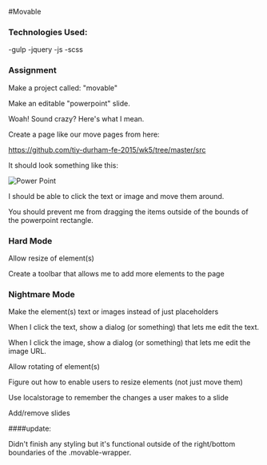 #Movable

### Technologies Used:

-gulp
-jquery
-js
-scss

### Assignment

Make a project called: "movable"

Make an editable "powerpoint" slide.

Woah! Sound crazy? Here's what I mean.

Create a page like our move pages from here:

https://github.com/tiy-durham-fe-2015/wk5/tree/master/src

It should look something like this:

![Power Point](https://github.com/tiy-durham-fe-2015/curriculum/raw/master/img/powerpoint.png)

I should be able to click the text or image and move them around.

You should prevent me from dragging the items outside of the bounds of the powerpoint rectangle.

### Hard Mode

Allow resize of element(s)

Create a toolbar that allows me to add more elements to the page

### Nightmare Mode

Make the element(s) text or images instead of just placeholders

When I click the text, show a dialog (or something) that lets me edit the text.

When I click the image, show a dialog (or something) that lets me edit the image URL.

Allow rotating of element(s)

Figure out how to enable users to resize elements (not just move them)

Use localstorage to remember the changes a user makes to a slide

Add/remove slides


####update:

Didn't finish any styling but it's functional outside of the right/bottom boundaries of the .movable-wrapper.
